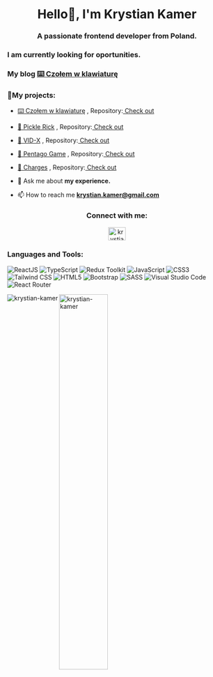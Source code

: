 <h1 align="center">Hello👋, I'm Krystian Kamer</h1>
<h3 align="center">A passionate frontend developer from Poland.</h3>

<h3>I am currently looking for oportunities. </h3>
<h3> My blog <a href="https://www.czolemwklawiature.com" target="blank" height="40" width="40">⌨️ Czołem w klawiaturę </a></h3>
<div> 
  <h3>🔭My projects:</h3>
  <ul>
    <li>
        <p><a href="https://www.czolemwklawiature.com" target="blank" height="40" width="40">⌨️ Czołem w klawiaturę</a> , Repository:<a href="https://github.com/Krystian-Kamer/czolem_w_klawiature" target="blank" height="40" width="40"> Check out</a></p>
    </li>
    <li>
        <p><a href="https://picklerick-1sbq.vercel.app/" target="blank" height="40" width="40">🥒 Pickle Rick</a> , Repository:<a href="https://github.com/Krystian-Kamer/picklerick" target="blank" height="40" width="40"> Check out</a></p>
    </li>
    <li>
      <p><a href="https://vid-x.vercel.app/" target="blank" height="40" width="40">🍿 VID-X</a> , Repository:<a href="https://github.com/Krystian-Kamer/vid-x" target="blank" height="40" width="40"> Check out</a></p>
    </li>
    <li>
      <p><a href="https://pentago-eta.vercel.app/" target="blank" height="40" width="40">🪩 Pentago Game</a> , Repository:<a href="https://github.com/Krystian-Kamer/pentago-game" target="blank" height="40" width="40"> Check out</a></p>
    </li>
    <li>
      <p><a href="https://charges.vercel.app/" target="blank" height="40" width="40">💸 Charges</a> , Repository:<a href="https://github.com/Krystian-Kamer/charges" target="blank" height="40" width="40"> Check out</a></p>
    </li>
  </ul>
</div>

- 💬 Ask me about **my experience.**

- 📫 How to reach me **krystian.kamer@gmail.com**

<h3 align="center">Connect with me:</h3>
<p align="center">
<a href="https://linkedin.com/in/krystian-kamer-0aa148279" target="blank"><img align="center" src="https://raw.githubusercontent.com/rahuldkjain/github-profile-readme-generator/master/src/images/icons/Social/linked-in-alt.svg" alt="krystian-kamer-0aa148279" height="30" width="40" /></a>
</p>

<h3 align="left">Languages and Tools:</h3>

![ReactJS](https://img.shields.io/badge/-ReactJs-61DAFB?logo=react&logoColor=white&style=for-the-badge)
![TypeScript](https://img.shields.io/badge/TypeScript-007ACC?style=for-the-badge&logo=typescript&logoColor=white)
![Redux Toolkit](https://img.shields.io/badge/Redux-593D88?style=for-the-badge&logo=redux&logoColor=white)
![JavaScript](https://img.shields.io/badge/javascript-%23323330.svg?style=for-the-badge&logo=javascript&logoColor=%23F7DF1E)
![CSS3](https://img.shields.io/badge/css3-%231572B6.svg?style=for-the-badge&logo=css3&logoColor=white)
![Tailwind CSS](https://img.shields.io/badge/Tailwind_CSS-38B2AC?style=for-the-badge&logo=tailwind-css&logoColor=white)
![HTML5](https://img.shields.io/badge/html5-%23E34F26.svg?style=for-the-badge&logo=html5&logoColor=white)
![Bootstrap](https://img.shields.io/badge/bootstrap-%238511FA.svg?style=for-the-badge&logo=bootstrap&logoColor=white)
![SASS](https://img.shields.io/badge/SASS-hotpink.svg?style=for-the-badge&logo=SASS&logoColor=white)
![Visual Studio Code](https://img.shields.io/badge/Visual%20Studio%20Code-0078d7.svg?style=for-the-badge&logo=visual-studio-code&logoColor=white)
![React Router](https://img.shields.io/badge/-React%20Router-CA4245?logo=react-router)

<p><img align="left" src="https://github-readme-stats.vercel.app/api/top-langs?username=krystian-kamer&show_icons=true&locale=en&layout=compact" alt="krystian-kamer" /></p>

<p><img align="left" width = "47%" src="https://github-readme-streak-stats.herokuapp.com/?user=krystian-kamer&" alt="krystian-kamer" /></p>
